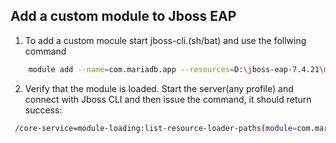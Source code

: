 ## Add a custom module to Jboss EAP

1. To add a custom mocule start jboss-cli.(sh/bat) and use the follwing command
```sh
	module add --name=com.mariadb.app --resources=D:\jboss-eap-7.4.21\mariadb-java-client-3.5.1.jar --dependencies=javax.api,javax.transaction.api
```

2. Verify that the module is loaded. Start the server(any profile) and connect with Jboss CLI and then  issue the command, it should return success:

```sh
 /core-service=module-loading:list-resource-loader-paths(module=com.mariadb.app)
```
